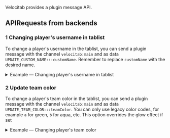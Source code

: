 Velocitab provides a plugin message API.

## APIRequests from backends

### 1 Changing player's username in tablist
To change a player's username in the tablist, you can send a plugin message with the channel `velocitab:main` and as data `UPDATE_CUSTOM_NAME:::customName`.
Remember to replace `customName` with the desired name.
<details>
<summary>Example &mdash; Changing player's username in tablist</summary>

```java
player.sendPluginMessage(plugin, "velocitab:main", "UPDATE_CUSTOM_NAME:::Steve".getBytes());
```
</details>

### 2 Update team color
To change a player's team color in the tablist, you can send a plugin message with the channel `velocitab:main` and as data `UPDATE_TEAM_COLOR:::teamColor`.
You can only use legacy color codes, for example `a` for green, `b` for aqua, etc.
This option overrides the glow effect if set

<details>
<summary>Example &mdash; Changing player's team color</summary>

```java
player.sendPluginMessage(plugin, "velocitab:main", "UPDATE_TEAM_COLOR:::a".getBytes());
```
</details>